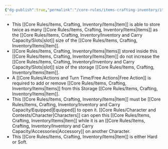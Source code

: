```yaml
---
{"dg-publish":true,"permalink":"/core-rules/items-crafting-inventory/item-property-lists/basic-properties/storage/"}
---
```


- This [[Core Rules/Items, Crafting, Inventory/Items\|Item]] is able to store twice as many [[Core Rules/Items, Crafting, Inventory/Items\|Items]] as the [[Core Rules/Items, Crafting, Inventory/Inventory and Carry Capacity/Slots\|slot]] size of the [[Core Rules/Items, Crafting, Inventory/Items\|Item]].
- [[Core Rules/Items, Crafting, Inventory/Items\|Items]] stored inside this [[Core Rules/Items, Crafting, Inventory/Items\|Item]] do not increase the [[Core Rules/Items, Crafting, Inventory/Inventory and Carry Capacity/Slots\|slot]] size of the storage [[Core Rules/Items, Crafting, Inventory/Items\|Item]].
- A [[Core Rules/Actions and Turn Time/Free Actions\|Free Action]] is required to add or remove [[Core Rules/Items, Crafting, Inventory/Items\|Items]] from this Storage [[Core Rules/Items, Crafting, Inventory/Items\|Item]].
- This [[Core Rules/Items, Crafting, Inventory/Items\|Item]] must be [[Core Rules/Items, Crafting, Inventory/Inventory and Carry Capacity/Equipped\|Equipped]] to open it. [[Core Rules/Character and Contests/Character\|Characters]] can open this [[Core Rules/Items, Crafting, Inventory/Items\|Item]] while it is an [[Core Rules/Items, Crafting, Inventory/Inventory and Carry Capacity/Accessories\|Accessory]] on another Character.
- This [[Core Rules/Items, Crafting, Inventory/Items\|Item]] is either Hard or Soft.